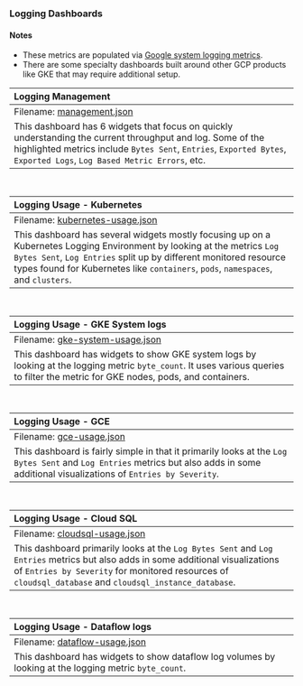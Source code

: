 ### Logging Dashboards

#### Notes

- These metrics are populated via [Google system logging metrics](https://cloud.google.com/monitoring/api/metrics_gcp#gcp-logging).
- There are some specialty dashboards built around other GCP products like GKE that may require additional setup.

|Logging Management|
|:------------------|
|Filename: [management.json](management.json)|
|This dashboard has 6 widgets that focus on quickly understanding the current throughput and log. Some of the highlighted metrics include `Bytes Sent`, `Entries`, `Exported Bytes`, `Exported Logs`, `Log Based Metric Errors`, etc.|

&nbsp;

|Logging Usage - Kubernetes|
|:-----------------------|
|Filename: [kubernetes-usage.json](kubernetes-usage.json)|
|This dashboard has several widgets mostly focusing up on a Kubernetes Logging Environment by looking at the metrics `Log Bytes Sent`, `Log Entries` split up by different monitored resource types found for Kubernetes like `containers`, `pods`, `namespaces`, and `clusters`.|

&nbsp;

|Logging Usage - GKE System logs|
|:-----------------------|
|Filename: [gke-system-usage.json](gke-system-usage.json)|
|This dashboard has widgets to show GKE system logs by looking at the logging metric `byte_count`. It uses various queries to filter the metric for GKE nodes, pods, and containers.|

&nbsp;

|Logging Usage - GCE|
|:-----------------------|
|Filename: [gce-usage.json](gce-usage.json)|
|This dashboard is fairly simple in that it primarily looks at the `Log Bytes Sent` and `Log Entries` metrics but also adds in some additional visualizations of `Entries by Severity`.|


&nbsp;

|Logging Usage - Cloud SQL|
|:-----------------------|
|Filename: [cloudsql-usage.json](cloudsql-usage.json)|
|This dashboard primarily looks at the `Log Bytes Sent` and `Log Entries` metrics but also adds in some additional visualizations of `Entries by Severity` for monitored resources of `cloudsql_database` and `cloudsql_instance_database`.|

&nbsp;

|Logging Usage - Dataflow logs|
|:-----------------------|
|Filename: [dataflow-usage.json](dataflow-usage.json)|
|This dashboard has widgets to show dataflow log volumes by looking at the logging metric `byte_count`. |
